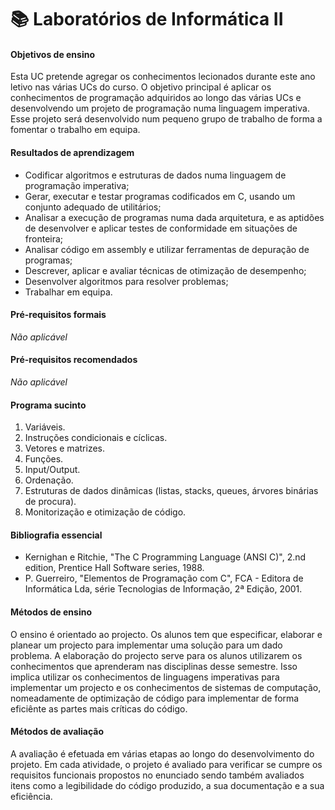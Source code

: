 # 📚 Laboratórios de Informática II

#### Objetivos de ensino

Esta UC pretende agregar os conhecimentos lecionados durante este ano letivo nas várias UCs do curso. O objetivo principal é aplicar os conhecimentos de programação adquiridos ao longo das várias UCs e desenvolvendo um projeto de programação numa linguagem imperativa. Esse projeto será desenvolvido num pequeno grupo de trabalho de forma a fomentar o trabalho em equipa.

#### Resultados de aprendizagem

- Codificar algoritmos e estruturas de dados numa linguagem de programação imperativa; 
- Gerar, executar e testar programas codificados em C, usando um conjunto adequado de utilitários; 
- Analisar a execução de programas numa dada arquitetura, e as aptidões de desenvolver e aplicar testes de conformidade em situações de fronteira; 
- Analisar código em assembly e utilizar ferramentas de depuração de programas; 
- Descrever, aplicar e avaliar técnicas de otimização de desempenho; 
- Desenvolver algoritmos para resolver problemas; 
- Trabalhar em equipa.

#### Pré-requisitos formais

*Não aplicável*

#### Pré-requisitos recomendados

*Não aplicável*

#### Programa sucinto

1. Variáveis. 
2. Instruções condicionais e cíclicas. 
3. Vetores e matrizes. 
4. Funções. 
5. Input/Output. 
6. Ordenação. 
7. Estruturas de dados dinâmicas (listas, stacks, queues, árvores binárias de procura). 
8. Monitorização e otimização de código.

#### Bibliografia essencial

- Kernighan e Ritchie, "The C Programming Language (ANSI C)", 2.nd edition, Prentice Hall Software series, 1988.
- P. Guerreiro, "Elementos de Programação com C", FCA - Editora de Informática Lda, série Tecnologias de Informação, 2ª Edição, 2001.

#### Métodos de ensino

O ensino é orientado ao projecto. Os alunos tem que especificar, elaborar e planear um projecto para implementar uma solução para um dado problema.
A elaboração do projecto serve para os alunos utilizarem os conhecimentos que aprenderam nas disciplinas desse semestre. Isso implica utilizar os conhecimentos de linguagens imperativas para implementar um projecto e os conhecimentos de sistemas de computação, nomeadamente de optimização de código para implementar de forma eficiênte as partes mais críticas do código.

#### Métodos de avaliação

A avaliação é efetuada em várias etapas ao longo do desenvolvimento do projeto. Em cada atividade, o projeto é avaliado para verificar se cumpre os requisitos funcionais propostos no enunciado sendo também avaliados itens como a legibilidade do código produzido, a sua documentação e a sua eficiência.